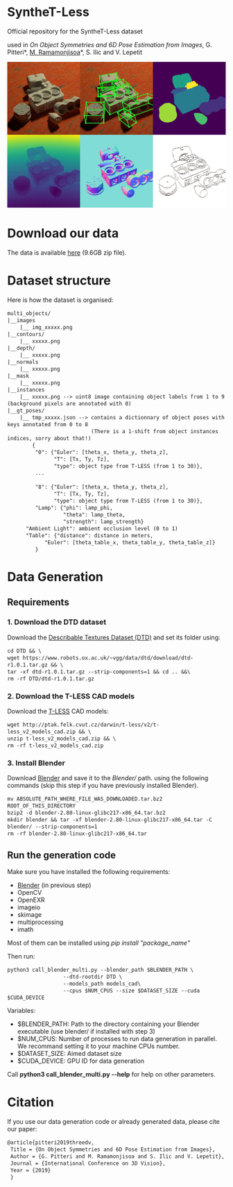 # SyntheT-Less
Official repository for the SyntheT-Less dataset 

used in *On Object Symmetries and 6D Pose Estimation from Images*, G. Pitteri\*, [M. Ramamonjisoa](https://michaelramamonjisoa.github.io)\*, S. Ilic and V. Lepetit

![alt_text](animated_samples.gif)


# Download our data
The data is available [here](https://drive.google.com/file/d/1abMrFVqa3e39q0hBUD5jikAAIx2wmn0K/view?usp=sharing) (9.6GB zip file).

# Dataset structure
Here is how the dataset is organised:

```
multi_objects/
|__images
    |__ img_xxxxx.png
|__contours/
    |__ xxxxx.png
|__depth/
    |__ xxxxx.png                         
|__normals
    |__ xxxxx.png
|__mask
    |__ xxxxx.png
|__instances
    |__ xxxxx.png --> uint8 image containing object labels from 1 to 9 (background pixels are annotated with 0) 
|__gt_poses/
    |__ tmp_xxxxx.json --> contains a dictionnary of object poses with keys annotated from 0 to 8 
                           (There is a 1-shift from object instances indices, sorry about that!)
        {
         "0": {"Euler": [theta_x, theta_y, theta_z],
               "T": [Tx, Ty, Tz],
               "type": object type from T-LESS (from 1 to 30)},              
         ...
                  
         "8": {"Euler": [theta_x, theta_y, theta_z],
               "T": [Tx, Ty, Tz],
               "type": object type from T-LESS (from 1 to 30)},
         "Lamp": {"phi": lamp_phi, 
                  "theta": lamp_theta,
                  "strength": lamp_strength}
	  "Ambient Light": ambient occlusion level (0 to 1)
	  "Table": {"distance": distance in meters,
		    "Euler": [theta_table_x, theta_table_y, theta_table_z]}
         }   

```

# Data Generation 

## Requirements
### 1. Download the DTD dataset
Download the [Describable Textures Dataset (DTD)](https://www.robots.ox.ac.uk/~vgg/data/dtd/) and set its folder using:

```
cd DTD && \
wget https://www.robots.ox.ac.uk/~vgg/data/dtd/download/dtd-r1.0.1.tar.gz && \
tar -xf dtd-r1.0.1.tar.gz --strip-components=1 && cd .. &&\ 
rm -rf DTD/dtd-r1.0.1.tar.gz
```

### 2. Download the T-LESS CAD models
Download the [T-LESS](http://cmp.felk.cvut.cz/t-less/index.html) CAD models:
```
wget http://ptak.felk.cvut.cz/darwin/t-less/v2/t-less_v2_models_cad.zip && \
unzip t-less_v2_models_cad.zip && \  
rm -rf t-less_v2_models_cad.zip
```

### 3. Install Blender
Download [Blender](https://www.blender.org/download/Blender2.80/blender-2.80-linux-glibc217-x86_64.tar.bz2)
 and save it to the *Blender/* path. using the following commands (skip this step if you have previously installed Blender).

```
mv ABSOLUTE_PATH_WHERE_FILE_WAS_DOWNLOADED.tar.bz2 ROOT_OF_THIS_DIRECTORY 
bzip2 -d blender-2.80-linux-glibc217-x86_64.tar.bz2
mkdir blender && tar -xf blender-2.80-linux-glibc217-x86_64.tar -C blender/ --strip-components=1
rm -rf blender-2.80-linux-glibc217-x86_64.tar
```

## Run the generation code

Make sure you have installed the following requirements:
- [Blender](https://www.blender.org/download/Blender2.80/blender-2.80-linux-glibc217-x86_64.tar.bz2/) (in previous step)
- OpenCV
- OpenEXR 
- imageio 
- skimage 
- multiprocessing 
- imath

Most of them can be installed using *pip install "package_name"*  

Then run:
```
python3 call_blender_multi.py --blender_path $BLENDER_PATH \
			      --dtd-rootdir DTD \
			      --models_path models_cad\
			      --cpus $NUM_CPUS --size $DATASET_SIZE --cuda $CUDA_DEVICE
```

Variables:

- $BLENDER_PATH: Path to the directory containing your Blender executable (use blender/ if installed with step 3)
- $NUM_CPUS: Number of processes to run data generation in parallel. We recommand setting it to your machine CPUs number.  
- $DATASET_SIZE: Aimed dataset size
- $CUDA_DEVICE: GPU ID for data generation

Call **python3 call_blender_multi.py --help** for help on other parameters.

# Citation
If you use our data generation code or already generated data, please cite our paper:

```
@article{pitteri2019threedv, 
 Title = {On Object Symmetries and 6D Pose Estimation from Images}, 
 Author = {G. Pitteri and M. Ramamonjisoa and S. Ilic and V. Lepetit}, 
 Journal = {International Conference on 3D Vision}, 
 Year = {2019}
 }
```
